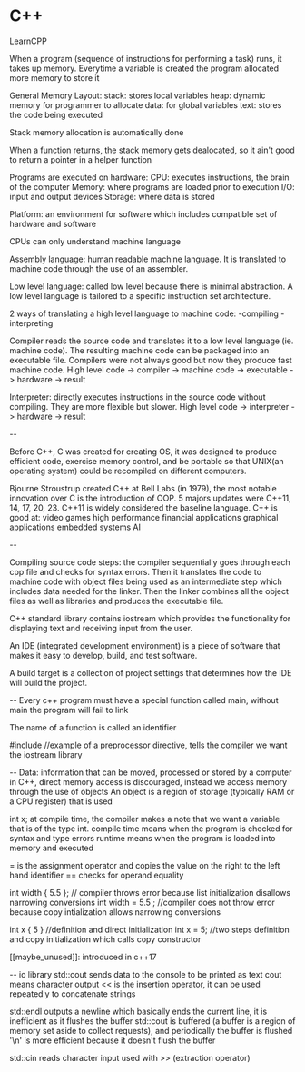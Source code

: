 # C++

LearnCPP

When a program (sequence of instructions for performing a task) runs, it takes up memory. Everytime a variable is created the program allocated more memory to store it 

General Memory Layout:
stack: stores local variables
heap: dynamic memory for programmer to allocate
data: for global variables
text: stores the code being executed

Stack memory allocation is automatically done

When a function returns, the stack memory gets dealocated, so it ain't good to return a pointer in a helper function

Programs are executed on hardware:
CPU: executes instructions, the brain of the computer
Memory: where programs are loaded prior to execution
I/O: input and output devices
Storage: where data is stored

Platform: an environment for software which includes compatible set of hardware and software

CPUs can only understand machine language

Assembly language: human readable machine language. It is translated to machine code through the use of an assembler.

Low level language: called low level because there is minimal abstraction. A low level language is tailored to a specific instruction set architecture.

2 ways of translating a high level language to machine code:
-compiling
-interpreting

Compiler reads the source code and translates it to a low level language (ie. machine code). The resulting machine code can be packaged into an executable file. Compilers were not always good but now they produce fast machine code. High level code -> compiler -> machine code -> executable -> hardware -> result

Interpreter: directly executes instructions in the source code without compiling. They are more flexible but slower. High level code -> interpreter -> hardware -> result

--

Before C++, C was created for creating OS, it was designed to produce efficient code, exercise memory control, and be portable so that UNIX(an operating system) could be recompiled on different computers.

Bjourne Stroustrup created C++ at Bell Labs (in 1979), the most notable innovation over C is the introduction of OOP.
5 majors updates were C++11, 14, 17, 20, 23. C++11 is widely considered the baseline language.
C++ is good at:
video games
high performance financial applications
graphical applications
embedded systems
AI

--

Compiling source code steps:
the compiler sequentially goes through each cpp file and checks for syntax errors. Then it translates the code to machine code with object files being used as an intermediate step which includes data needed for the linker. Then the linker combines all the object files as well as libraries and produces the executable file.

C++ standard library contains iostream which provides the functionality for displaying text and receiving input from the user.

An IDE (integrated development environment) is a piece of software that makes it easy to develop, build, and test software.

A build target is a collection of project settings that determines how the IDE will build the project.

--
Every c++ program must have a special function called main, without main the program will fail to link

The name of a function is called an identifier

#include <iostream> //example of a preprocessor directive, tells the compiler we want the iostream library 

--
Data: information that can be moved, processed or stored by a computer
in C++, direct memory access is discouraged, instead we access memory through the use of objects
An object is a region of storage (typically RAM or a CPU register) that is used

int x;
at compile time, the compiler makes a note that we want a variable that is of the type int.
compile time means when the program is checked for syntax and type errors
runtime means when the program is loaded into memory and executed

= is the assignment operator and copies the value on the right to the left hand identifier
== checks for operand equality

int width { 5.5 }; // compiler throws error because list initialization disallows narrowing conversions
int width = 5.5 ; //compiler does not throw error because copy intialization allows narrowing conversions

int x { 5 } //definition and direct initialization
int x = 5; //two steps definition and copy initialization which calls copy constructor

[[maybe_unused]]: introduced in c++17

--
io library
std::cout sends data to the console to be printed as text
cout means character output
<< is the insertion operator, it can be used repeatedly to concatenate strings

std::endl outputs a newline which basically ends the current line, it is inefficient as it flushes the buffer
std::cout is buffered (a buffer is a region of memory set aside to collect requests), and periodically the buffer is flushed
'\n' is more efficient because it doesn't flush the buffer

std::cin reads character input
used with >> (extraction operator)




